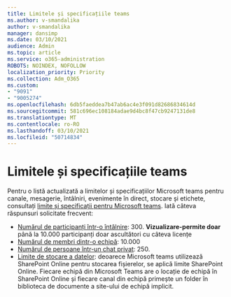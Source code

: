 ```yaml
---
title: Limitele și specificațiile teams
ms.author: v-smandalika
author: v-smandalika
manager: dansimp
ms.date: 03/10/2021
audience: Admin
ms.topic: article
ms.service: o365-administration
ROBOTS: NOINDEX, NOFOLLOW
localization_priority: Priority
ms.collection: Adm_O365
ms.custom:
- "9091"
- "9005274"
ms.openlocfilehash: 6db5faeddea7b47ab6ac4e3f091d82686834614d
ms.sourcegitcommit: 581c696ec108184adae9d4bc8f47cb9247131de8
ms.translationtype: MT
ms.contentlocale: ro-RO
ms.lasthandoff: 03/10/2021
ms.locfileid: "50714834"
---
```

# <a name="teams-limits-and-specifications"></a>Limitele și specificațiile teams

Pentru o listă actualizată a limitelor și specificațiilor Microsoft teams pentru canale, mesagerie, întâlniri, evenimente în direct, stocare și etichete, consultați [limite și specificații pentru Microsoft teams](https://docs.microsoft.com/microsoftteams/limits-specifications-teams). Iată câteva răspunsuri solicitate frecvent:

- [Numărul de participanți într-o întâlnire](https://docs.microsoft.com/microsoftteams/limits-specifications-teams#meetings-and-calls): 300. **Vizualizare-permite doar** până la 10.000 participanți doar ascultători cu câteva licențe
- [Numărul de membri dintr-o echipă](https://docs.microsoft.com/microsoftteams/limits-specifications-teams#teams-and-channels): 10.000
- [Numărul de persoane într-un chat privat](https://docs.microsoft.com/microsoftteams/limits-specifications-teams#chat): 250. 
- [Limite de stocare a datelor](https://docs.microsoft.com/microsoftteams/limits-specifications-teams#storage): deoarece Microsoft teams utilizează SharePoint Online pentru stocarea fișierelor, se aplică limite SharePoint Online. Fiecare echipă din Microsoft Teams are o locație de echipă în SharePoint Online și fiecare canal din echipă primește un folder în biblioteca de documente a site-ului de echipă implicit.

